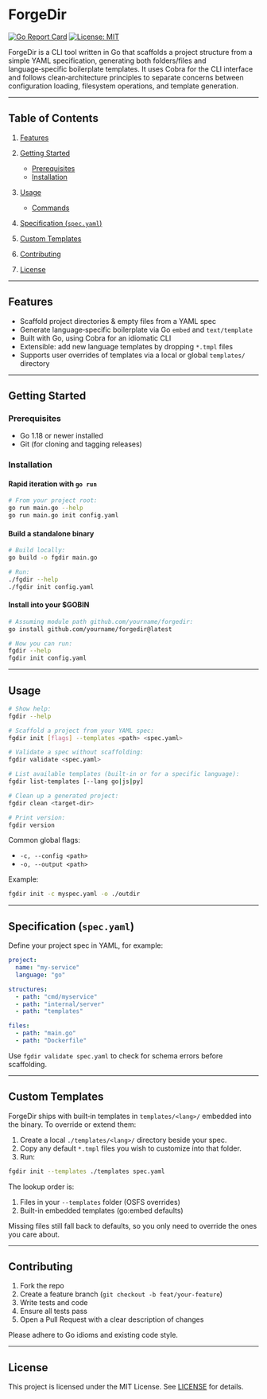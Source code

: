 # ForgeDir

[![Go Report Card](https://goreportcard.com/badge/github.com/KoHorizon/ForgeDir)](https://goreportcard.com/report/github.com/KoHorizon/ForgeDir)
[![License: MIT](https://img.shields.io/badge/License-MIT-yellow.svg)](LICENSE)

ForgeDir is a CLI tool written in Go that scaffolds a project structure from a simple YAML specification, generating both folders/files and language‑specific boilerplate templates. It uses Cobra for the CLI interface and follows clean‑architecture principles to separate concerns between configuration loading, filesystem operations, and template generation.

---

## Table of Contents

1. [Features](#features)
2. [Getting Started](#getting-started)

   * [Prerequisites](#prerequisites)
   * [Installation](#installation)
3. [Usage](#usage)

   * [Commands](#commands)
4. [Specification (`spec.yaml`)](#specification-specyaml)
5. [Custom Templates](#custom-templates)
6. [Contributing](#contributing)
7. [License](#license)

---

## Features

* Scaffold project directories & empty files from a YAML spec
* Generate language‑specific boilerplate via Go `embed` and `text/template`
* Built with Go, using Cobra for an idiomatic CLI
* Extensible: add new language templates by dropping `*.tmpl` files
* Supports user overrides of templates via a local or global `templates/` directory

---

## Getting Started

### Prerequisites

* Go 1.18 or newer installed
* Git (for cloning and tagging releases)

### Installation

#### Rapid iteration with `go run`

```bash
# From your project root:
go run main.go --help
go run main.go init config.yaml
```

#### Build a standalone binary

```bash
# Build locally:
go build -o fgdir main.go

# Run:
./fgdir --help
./fgdir init config.yaml
```

#### Install into your \$GOBIN

```bash
# Assuming module path github.com/yourname/forgedir:
go install github.com/yourname/forgedir@latest

# Now you can run:
fgdir --help
fgdir init config.yaml
```

---

## Usage

```bash
# Show help:
fgdir --help

# Scaffold a project from your YAML spec:
fgdir init [flags] --templates <path> <spec.yaml>

# Validate a spec without scaffolding:
fgdir validate <spec.yaml>

# List available templates (built-in or for a specific language):
fgdir list-templates [--lang go|js|py]

# Clean up a generated project:
fgdir clean <target-dir>

# Print version:
fgdir version
```

Common global flags:

* `-c, --config <path>`
* `-o, --output <path>`

Example:

```bash
fgdir init -c myspec.yaml -o ./outdir
```

---

## Specification (`spec.yaml`)

Define your project spec in YAML, for example:

```yaml
project:
  name: "my-service"
  language: "go"

structures:
  - path: "cmd/myservice"
  - path: "internal/server"
  - path: "templates"

files:
  - path: "main.go"
  - path: "Dockerfile"
```

Use `fgdir validate spec.yaml` to check for schema errors before scaffolding.

---

## Custom Templates

ForgeDir ships with built‑in templates in `templates/<lang>/` embedded into the binary. To override or extend them:

1. Create a local `./templates/<lang>/` directory beside your spec.
2. Copy any default `*.tmpl` files you wish to customize into that folder.
3. Run:

```bash
fgdir init --templates ./templates spec.yaml
```

The lookup order is:

1. Files in your `--templates` folder (OSFS overrides)
2. Built-in embedded templates (go\:embed defaults)

Missing files still fall back to defaults, so you only need to override the ones you care about.


---

## Contributing

1. Fork the repo
2. Create a feature branch (`git checkout -b feat/your-feature`)
3. Write tests and code
4. Ensure all tests pass
5. Open a Pull Request with a clear description of changes

Please adhere to Go idioms and existing code style.

---

## License

This project is licensed under the MIT License. See [LICENSE](LICENSE) for details.
